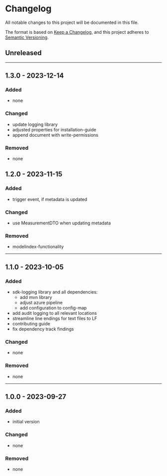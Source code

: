 # Changelog


All notable changes to this project will be documented in this file.

The format is based on [Keep a Changelog](https://keepachangelog.com/en/1.0.0/),
and this project adheres to [Semantic Versioning](https://semver.org/spec/v2.0.0.html).


## Unreleased


---


## 1.3.0 - 2023-12-14


### Added

- none

### Changed

- update logging library
- adjusted properties for installation-guide
- append document with write-permissions

### Removed

- none

## 1.2.0 - 2023-11-15


### Added

- trigger event, if metadata is updated

### Changed

- use MeasurementDTO when updating metadata

### Removed

- modelindex-functionality

---


## 1.1.0 - 2023-10-05


### Added

- sdk-logging library and all dependencies:
    - add mvn library
    - adjust azure pipeline
    - add configuration to config-map
- add audit logging to all relevant locations
- streamline line endings for text files to LF
- contributing guide
- fix dependency track findings

### Changed

- none

### Removed

- none

---


## 1.0.0 - 2023-09-27


### Added

- initial version

### Changed

- none

### Removed

- none
